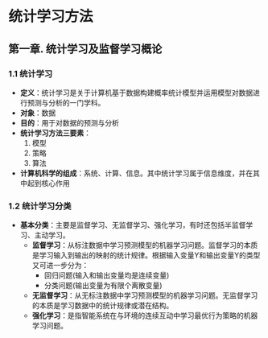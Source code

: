 # 统计学习方法

## 第一章. 统计学习及监督学习概论

### 1.1 统计学习

* **定义**：统计学习是关于计算机基于数据构建概率统计模型并运用模型对数据进行预测与分析的一门学科。
* **对象**：数据
* **目的**：用于对数据的预测与分析
* **统计学习方法三要素**：
  1. 模型
  2. 策略
  3. 算法
* **计算机科学的组成**：系统、计算、信息。其中统计学习属于信息维度，并在其中起到核心作用

### 1.2 统计学习分类

* **基本分类**：主要是监督学习、无监督学习、强化学习，有时还包括半监督学习、主动学习。
  * **监督学习**：从标注数据中学习预测模型的机器学习问题。监督学习的本质是学习输入到输出的映射的统计规律。根据输入变量Y和输出变量Y的类型又可进一步分为：
    * 回归问题(输入和输出变量均是连续变量)
    * 分类问题(输出变量为有限个离散变量)
  * **无监督学习**：从无标注数据中学习预测模型的机器学习问题。无监督学习的本质是学习数据中的统计规律或潜在结构。
  * **强化学习**：是指智能系统在与环境的连续互动中学习最优行为策略的机器学习问题。

